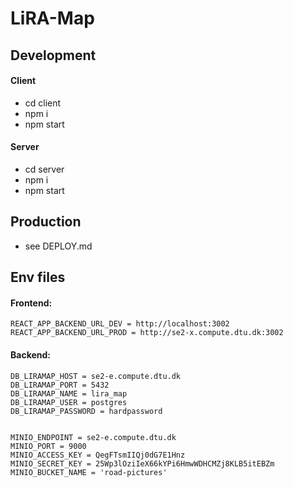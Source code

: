 # LiRA-Map

## Development
#### Client
 - cd client
 - npm i
 - npm start

#### Server
 - cd server
 - npm i
 - npm start
 
## Production
 - see DEPLOY.md

## Env files
#### Frontend:
    REACT_APP_BACKEND_URL_DEV = http://localhost:3002
    REACT_APP_BACKEND_URL_PROD = http://se2-x.compute.dtu.dk:3002

#### Backend:
    DB_LIRAMAP_HOST = se2-e.compute.dtu.dk
    DB_LIRAMAP_PORT = 5432
    DB_LIRAMAP_NAME = lira_map
    DB_LIRAMAP_USER = postgres
    DB_LIRAMAP_PASSWORD = hardpassword
    
    
    MINIO_ENDPOINT = se2-e.compute.dtu.dk
    MINIO_PORT = 9000
    MINIO_ACCESS_KEY = QegFTsmIIQj0dG7E1Hnz
    MINIO_SECRET_KEY = 25Wp3lOziIeX66kYPi6HmwWDHCMZj8KLB5itEBZm
    MINIO_BUCKET_NAME = 'road-pictures'